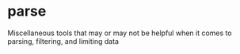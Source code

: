 # parse
Miscellaneous tools that may or may not be helpful when it comes to parsing, filtering, and limiting data
